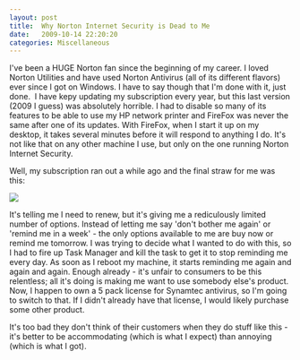 ```yaml
---
layout: post
title:  Why Norton Internet Security is Dead to Me
date:   2009-10-14 22:20:20
categories: Miscellaneous
---
```

I've been a HUGE Norton fan since the beginning of my career. I loved Norton Utilities and have used Norton Antivirus (all of its different flavors) ever since I got on Windows. I have to say though that I'm done with it, just done.  I have kepy updating my subscription every year, but this last version (2009 I guess) was absolutely horrible. I had to disable so many of its features to be able to use my HP network printer and FireFox was never the same after one of its updates. With FireFox, when I start it up on my desktop, it takes several minutes before it will respond to anything I do. It's not like that on any other machine I use, but only on the one running Norton Internet Security.

Well, my subscription ran out a while ago and the final straw for me was this:

![](images/stories/norton1.jpg)

It's telling me I need to renew, but it's giving me a rediculously limited number of options. Instead of letting me say 'don't bother me again' or 'remind me in a week' - the only options available to me are buy now or remind me tomorrow. I was trying to decide what I wanted to do with this, so I had to fire up Task Manager and kill the task to get it to stop reminding me every day. As soon as I reboot my machine, it starts reminding me again and again and again. Enough already - it's unfair to consumers to be this relentless; all it's doing is making me want to use somebody else's product. Now, I happen to own a 5 pack license for Synamtec antivirus, so I'm going to switch to that. If I didn't already have that license, I would likely purchase some other product.

It's too bad they don't think of their customers when they do stuff like this - it's better to be accommodating (which is what I expect) than annoying (which is what I got).